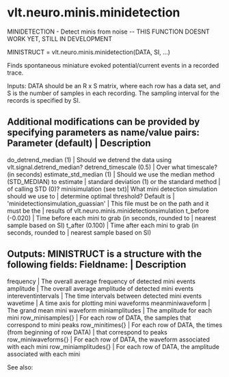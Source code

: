 # vlt.neuro.minis.minidetection

  MINIDETECTION - Detect minis from noise -- THIS FUNCTION DOESNT WORK YET, STILL IN DEVELOPMENT
 
   MINISTRUCT = vlt.neuro.minis.minidetection(DATA, SI, ...)
 
   Finds spontaneous miniature evoked potential/current events in a recorded trace.
 
   Inputs:
   DATA should be an R x S matrix, where each row has a data set, and S is the number
   of samples in each recording. The sampling interval for the records is specified
   by SI.
 
   Additional modifications can be provided by specifying parameters as name/value pairs:
   Parameter (default)     | Description
   -----------------------------------------------------------------------------
   do_detrend_median (1)   | Should we detrend the data using vlt.signal.detrend_median?
   detrend_timescale (0.5) | Over what timescale? (in seconds)
   estimate_std_median (1) | Should we use the median method (STD_MEDIAN) to estimate 
                           |   standard deviation (1) or the standard method
                           |   of calling STD (0)?
   minisimulation (see txt)| What mini detection simulation should we use to 
                           |  determine optimal threshold? Default is
                           |  'minidetectionsimulation_guassian'
                           |  This file must be on the path and it must be the
                           |  results of vlt.neuro.minis.minidetectionsimulation
   t_before (-0.020)       | Time before each mini to grab (in seconds, rounded to
                           |  nearest sample based on SI)
   t_after (0.100)         | Time after each mini to grab (in seconds, rounded to
                           |  nearest sample based on SI)
   
 
   Outputs:
   MINISTRUCT is a structure with the following fields:
   Fieldname:            | Description
   -----------------------------------------------------------------------------
   frequency             | The overall average frequency of detected mini events
   amplitude             | The overall average amplitude of detected mini events
   intereventintervals   | The time intervals between detected mini events
   wavetime              | A time axis for plotting mini waveforms
   meanminiwaveform      | The grand mean mini waveform
   miniamplitudes        | The amplitude for each mini
   row_minisamples{}     | For each row of DATA, the samples that correspond to mini peaks
   row_minitimes{}       | For each row of DATA, the times (from beginning of row DATA)
                         |   that correspond to peaks
   row_miniwaveforms{}   | For each row of DATA, the waveform associated with each mini 
   row_miniamplitudes{}  | For each row of DATA, the amplitude associated with each mini
 
 
   See also:
